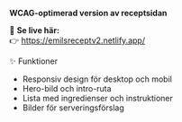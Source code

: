 **WCAG-optimerad version av receptsidan**

🔗 **Se live här:**  
👉 https://emilsreceptv2.netlify.app/

 ✨ Funktioner
- Responsiv design för desktop och mobil
- Hero-bild och intro-ruta
- Lista med ingredienser och instruktioner
- Bilder för serveringsförslag
